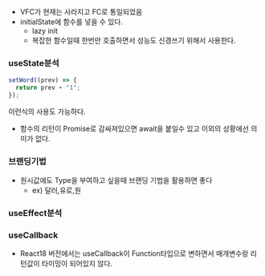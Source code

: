 - VFC가 현재는 사라지고 FC로 통일되었음
- initialState에 함수를 넣을 수 있다.
  - lazy init
  - 복잡한 함수일때 한번만 호출하면서 성능도 신경쓰기 위해서 사용한다.

### useState분석

```ts
setWord((prev) => {
  return prev + "1";
});
```

이런식의 사용도 가능하다.

- 함수의 리턴이 Promise로 감싸져있으면 await을 붙일수 있고 이외의 상황에선 의미가 없다.

### 브랜딩기법

- 원시값에도 Type을 부여하고 싶을때 브랜딩 기법을 활용하면 좋다
  - ex) 달러,유로,원

### useEffect분석

### useCallback

- React18 버전에서는 useCallback이 Function타입으로 변하면서 매개변수랑 리턴값이 타이밍이 되어있지 않다.
